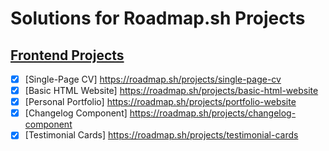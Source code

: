 # Solutions for Roadmap.sh Projects

## [Frontend Projects](https://roadmap.sh/frontend)

- [x] [Single-Page CV] https://roadmap.sh/projects/single-page-cv
- [x] [Basic HTML Website] https://roadmap.sh/projects/basic-html-website
- [x] [Personal Portfolio] https://roadmap.sh/projects/portfolio-website
- [x] [Changelog Component] https://roadmap.sh/projects/changelog-component
- [x] [Testimonial Cards] https://roadmap.sh/projects/testimonial-cards
